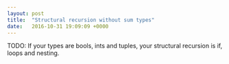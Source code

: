 ```yaml
---
layout: post
title:  "Structural recursion without sum types"
date:   2016-10-31 19:09:09 +0000
---
```


TODO: If your types are bools, ints and tuples, your structural recursion is
if, loops and nesting.
